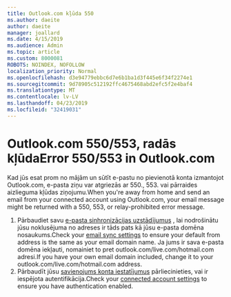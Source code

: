 ```yaml
---
title: Outlook.com kļūda 550
ms.author: daeite
author: daeite
manager: joallard
ms.date: 4/15/2019
ms.audience: Admin
ms.topic: article
ms.custom: 8000081
ROBOTS: NOINDEX, NOFOLLOW
localization_priority: Normal
ms.openlocfilehash: d3e94779ebbc6d7e6b1ba1d3f445e6f34f2274e1
ms.sourcegitcommit: 9d78905c512192ffc4675468abd2efc5f2e4baf4
ms.translationtype: MT
ms.contentlocale: lv-LV
ms.lasthandoff: 04/23/2019
ms.locfileid: "32419031"
---
```

# <a name="error-550553-in-outlookcom"></a><span data-ttu-id="e3c46-102">Outlook.com 550/553, radās kļūda</span><span class="sxs-lookup"><span data-stu-id="e3c46-102">Error 550/553 in Outlook.com</span></span>

<span data-ttu-id="e3c46-103">Kad jūs esat prom no mājām un sūtīt e-pastu no pievienotā konta izmantojot Outlook.com, e-pasta ziņu var atgriezās ar 550., 553. vai pārraides aizlieguma kļūdas ziņojumu.</span><span class="sxs-lookup"><span data-stu-id="e3c46-103">When you're away from home and send an email from your connected account using Outlook.com, your email message might be returned with a 550, 553, or relay-prohibited error message.</span></span>
1. <span data-ttu-id="e3c46-104">Pārbaudiet savu [e-pasta sinhronizācijas uzstādījumus](https://go.microsoft.com/fwlink/?linkid=2031283) , lai nodrošinātu jūsu noklusējuma no adreses ir tāds pats kā jūsu e-pasta domēna nosaukums.</span><span class="sxs-lookup"><span data-stu-id="e3c46-104">Check your [email sync settings](https://go.microsoft.com/fwlink/?linkid=2031283) to ensure your default from address is the same as your email domain name.</span></span> <span data-ttu-id="e3c46-105">Ja jums ir sava e-pasta domēna iekļauti, nomainiet to pret outlook.com/live.com/hotmail.com adresi.</span><span class="sxs-lookup"><span data-stu-id="e3c46-105">If you have your own email domain included, change it to your outlook.com/live.com/hotmail.com address.</span></span>
2. <span data-ttu-id="e3c46-106">Pārbaudīt jūsu [savienojums konta iestatījumus](https://go.microsoft.com/fwlink/?linkid=875264&clcid=0x409) pārliecinieties, vai ir iespējota autentifikācija.</span><span class="sxs-lookup"><span data-stu-id="e3c46-106">Check your [connected account settings](https://go.microsoft.com/fwlink/?linkid=875264&clcid=0x409) to ensure you have authentication enabled.</span></span>